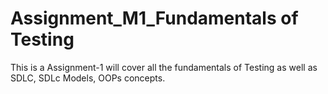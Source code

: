 # Assignment_M1_Fundamentals of Testing
This is a Assignment-1 will cover all the fundamentals of Testing as well as SDLC, SDLc Models, OOPs concepts.
